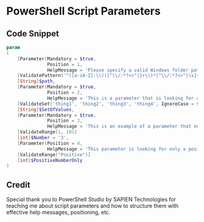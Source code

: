 # PowerShell Script Parameters

## Code Snippet

```PowerShell  
param
(
	[Parameter(Mandatory = $true,
			   Position = 1,
			   HelpMessage = 'Please specify a valid Windows folder path')]
	[ValidatePattern('^([a-zA-Z]:\\)([^\\/:*?<>"|]+\\)*[^\\/:*?<>"|\s]+$')] # regex pattern to ensure the end user provides a folder path matching common Windows folder path convention
	[String]$path,
	[Parameter(Mandatory = $true,
			   Position = 2,
			   HelpMessage = 'This is a parameter that is looking for a case non-specific set of values, and nothing else')]
	[ValidateSet('thing1', 'thing2', 'thing3', 'thing4', IgnoreCase = $true)]
	[String]$SetOfValues,
	[Parameter(Mandatory = $true,
			   Position = 3,
			   HelpMessage = 'This is an example of a parameter that needs a number between 1 and 10')]
	[ValidateRange(1, 10)]
	[int]$Number = '3',
	[Parameter(Position = 4,
			   HelpMessage = 'This parameter is looking for only a positive integer')]
	[ValidateRange("Positive")]
	[int]$PositiveNumberOnly
)
```  
  
## Credit

Special thank you to PowerShell Studio by SAPIEN Technologies for teaching me about script parameters and how to structure them with effective help messages, positioning, etc. 
